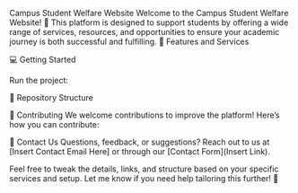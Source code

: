 Campus Student Welfare Website
Welcome to the Campus Student Welfare Website! 🌟 This platform is designed to support students by offering a wide range of services, resources, and opportunities to ensure your academic journey is both successful and fulfilling.
🌟 Features and Services

💻 Getting Started

Run the project:

📂 Repository Structure

🤝 Contributing
We welcome contributions to improve the platform! Here’s how you can contribute:

📧 Contact Us
Questions, feedback, or suggestions? Reach out to us at [Insert Contact Email Here] or through our [Contact Form](Insert Link).

Feel free to tweak the details, links, and structure based on your specific services and setup. Let me know if you need help tailoring this further! 🚀
